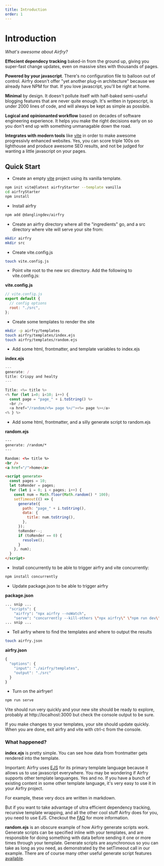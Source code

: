 ```yaml
---
title: Introduction
order: 1
---
```


# Introduction

_What's awesome about Airfry?_

**Effecient dependecy tracking** baked-in from the ground up, giving you super-fast change updates, even on massive sites with thousands of pages.

**Powered by your javascript**. There's no configuration file to balloon out of control. Airfry doesn't offer "yet another plug-in architecture" because we already have NPM for that. If you love javascript, you'll be right at home.

**Minimal** by design. It doesn't pollute itself with half-baked semi-useful blogging features that are never quite enough. It's written in typescript, is under 2000 lines of code, and will always be kept as simple as possible.

**Logical and opinionanted workflow** based on decades of software engineering experience. It helps you make the right decisions early on so you don't end up with something unmanagable down the road.

**Integrates with modern tools** like [vite](/docs/integration/vite) in order to make awesome progressivly enhanced websites. Yes, you can score triple 100s on lighthouse and produce awesome SEO results, and not be judged for wanting a little javascript on your pages.

## Quick Start

- Create an empty [vite](https://vitejs.dev/guide/) project using its vanilla template.

```bash
npm init vite@latest airfryStarter --template vanilla
cd airfryStarter
npm install
```

- Install airfry

```bash
npm add @danglingdev/airfry
```

- Create an airfry directory where all the "ingredients" go, and a src directory where vite will serve your site from:

```bash
mkdir airfry
mkdir src
```

- Create vite.config.js

```bash
touch vite.config.js
```

- Point vite root to the new src directory. Add the following to vite.config.js:

**vite.config.js**

```javascript
// vite.config.js
export default {
  // config options
  root: "./src",
};
```

- Create some templates to render the site

```bash
mkdir -p airfry/templates
touch airfry/templates/index.ejs
touch airfry/templates/random.ejs
```

- Add some html, frontmatter, and template variables to index.ejs

**index.ejs**

```javascript
---
generate: /
title: Crispy and healty
---

Title: <%= title %>
<% for (let i=0; i<10; i++) {
  const page = "page_" + i.toString() %>
  <br />
  <a href="/random/<%= page %>/"><%= page %></a>
<% } %>
```

- Add some html, frontmatter, and a silly generate script to random.ejs

**random.ejs**

```html
---
generate: /random/*
---

Random: <%= title %>
<br />
<a href="/">home</a>

<script generate>
  const pages = 10;
  let toRender = pages;
  for (let i = 0; i < pages; i++) {
    const num = Math.floor(Math.random() * 100);
    setTimeout(() => {
      generate({
        path: "page_" + i.toString(),
        data: {
          title: num.toString(),
        },
      });
      toRender--;
      if (toRender == 0) {
        resolve();
      }
    }, num);
  }
</script>
```

- Install concurrently to be able to trigger airfry and vite concurrently:

```bash
npm install concurrently
```

- Update package.json to be able to trigger airfry

**package.json**

```bash
... snip ...
  "scripts": {
    "airfry": "npx airfry --noWatch",
    "serve": "concurrently --kill-others \"npx airfry\" \"npm run dev\"",
... snip ...
```

- Tell airfry where to find the templates and where to output the results

```bash
touch airfry.json
```

**airfry.json**

```javascript
{
  "options": {
    "input": "./airfry/templates",
    "output": "./src"
  }
}
```

- Turn on the airfryer!

```bash
npm run serve
```

Vite should run very quickly and your new site should be ready to explore, probably at http://localhost:3000 but check the console output to be sure.

If you make changes to your templates, your site should update quickly. When you are done, exit airfry and vite with ctrl-c from the console.

### What happened?

**index.ejs** is pretty simple. You can see how data from frontmatter gets rendered into the template.

Important: Airfry uses [EJS](https://ejs.co/) for its primary template language because it allows us to use javascript everywhere. You may be wondering if Airfry supports other template languanges. Yes and no. If you have a bunch of existing content in some other template language, it's very easy to use it in your Airfry project.

For example, these very docs are written in markdown.

But if you want to take advantage of ultra efficient dependency tracking, recursive template wrapping, and all the other cool stuff Airfry does for you, you need to use EJS. Checkout the [FAQ](/guide/faq/) for more information.

**random.ejs** is an obscure example of how Airfry generate scripts work. Generate scripts can be specified inline with your templates, and are responsible for doing something with data before sending it one or more times through your template. Generate scripts are asynchronous so you can take as long as you need, as demonstrated by the setTimeout call in our example. There are of course many other useful generate script features [available](docs/templates/generateScript/).
